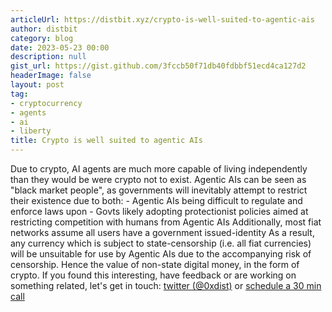 ```yaml
---
articleUrl: https://distbit.xyz/crypto-is-well-suited-to-agentic-ais
author: distbit
category: blog
date: 2023-05-23 00:00
description: null
gist_url: https://gist.github.com/3fccb50f71db40fdbbf51ecd4ca127d2
headerImage: false
layout: post
tag:
- cryptocurrency
- agents
- ai
- liberty
title: Crypto is well suited to agentic AIs
---
```


Due to crypto, AI agents are much more capable of living independently than they would be were crypto not to exist.  Agentic AIs can be seen as "black market people", as governments will inevitably attempt to restrict their existence due to both:  - Agentic AIs being difficult to regulate and enforce laws upon  - Govts likely adopting protectionist policies aimed at restricting competition with humans from Agentic AIs  Additionally, most fiat networks assume all users have a government issued-identity   As a result, any currency which is subject to state-censorship (i.e. all fiat currencies) will be unsuitable for use by Agentic AIs due to the accompanying risk of censorship. Hence the value of non-state digital money, in the form of crypto.   If you found this interesting, have feedback or are working on something related, let's get in touch: [twitter (@0xdist)](https://twitter.com/0xdist) or [schedule a 30 min call](https://cal.com/distbit/30min)